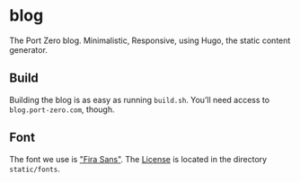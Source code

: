 # blog

The Port Zero blog. Minimalistic, Responsive, using Hugo, the static
content generator.

## Build

Building the blog is as easy as running `build.sh`. You’ll need access
to `blog.port-zero.com`, though.

## Font
The font we use is ["Fira Sans"](https://github.com/mozilla/Fira). The [License](themes/portzero/static/fonts/LICENSE) is located in the directory `static/fonts`.
